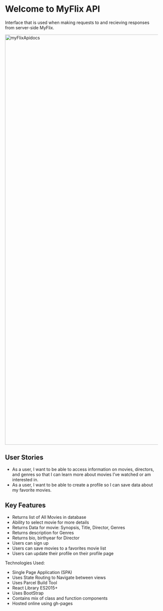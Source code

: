 # Welcome to MyFlix API

Interface that is used when making requests to and recieving responses from server-side MyFlix. 

<img width="1346" alt="myFlixApidocs" src="https://user-images.githubusercontent.com/44932790/158058298-e77565f6-6985-4028-bf2b-88f3b7d4f4ca.png">

## User Stories 

* As a user, I want to be able to access information on movies, directors, and genres so that I
can learn more about movies I’ve watched or am interested in.
* As a user, I want to be able to create a profile so I can save data about my favorite movies.

## Key Features

* Returns list of All Movies in database 
* Ability to select movie for more details
* Returns Data for movie: Synopsis, Title, Director, Genres
* Returns description for Genres
* Returns bio, birthyear for Director
* Users can sign up 
* Users can save movies to a favorites movie list 
* Users can update their profile on their profile page

Technologies Used:

* Single Page Application (SPA)
* Uses State Routing to Navigate between views
* Uses Parcel Build Tool
* React Library ES2015+
* Uses BootStrap
* Contains mix of class and function components
* Hosted online using gh-pages
